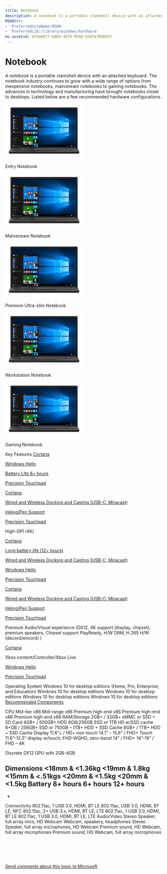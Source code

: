 ```yaml
---
title: Notebook
description: A notebook is a portable clamshell device with an attached keyboard.
MSHAttr:
- 'PreferredSiteName:MSDN'
- 'PreferredLib:/library/windows/hardware'
ms.assetid: 0C940D77-EBD0-4670-9FDD-55DFA7B8B437
---
```


# Notebook


A notebook is a portable clamshell device with an attached keyboard. The notebook industry continues to grow with a wide range of options from inexpensive notebooks, mainstream notebooks to gaming notebooks. The advances in technology and manufacturing have brought notebooks closer to desktops. Listed below are a few recommended hardware configurations.

![](images/laptop.png)

Entry Notebook

![](images/laptop.png)

Mainstream Notebook

![](images/laptop.png)

Premium Ultra-slim Notebook

![](images/laptop.png)

Workstation Notebook

![](images/laptop.png)

Gaming Notebook

Key Features
[Cortana](../device-experiences/cortana.md)

[Windows Hello](../device-experiences/windows-hello.md)

[Battery Life 8+ hours](../component-guidelines/battery.md)

[Precision Touchpad](../component-guidelines/precision-touchpad-devices.md)

[Cortana](../device-experiences/cortana.md)

[Wired and Wireless Docking and Casting (USB-C; Miracast)](../device-experiences/docking.md)

[Inking/Pen Support](../component-guidelines/pen-devices.md)

[Precision Touchpad](../component-guidelines/precision-touchpad-devices.md)

High-DPI (4K)

[Cortana](../device-experiences/cortana.md)

[Long battery life (12+ hours)](../component-guidelines/battery.md)

[Wired and Wireless Docking and Casting (USB-C; Miracast)](../device-experiences/docking.md)

[Windows Hello](../device-experiences/windows-hello.md)

[Precision Touchpad](../component-guidelines/precision-touchpad-devices.md)

[Cortana](../device-experiences/cortana.md)

[Wired and Wireless Docking and Casting (USB-C; Miracast)](../device-experiences/docking.md)

[Inking/Pen Support](../component-guidelines/pen-devices.md)

[Precision Touchpad](../component-guidelines/precision-touchpad-devices.md)

Premium Audio/Visual experience (DX12, 4K support (display, chipset), premium speakers, Chipset support PlayReady, H/W DRM, H.265 H/W (decord/encord) )

[Cortana](../device-experiences/cortana.md)

Xbox content/Controller/Xbox Live

[Windows Hello](../device-experiences/windows-hello.md)

[Precision Touchpad](../component-guidelines/precision-touchpad-devices.md)

Operating System
Windows 10 for desktop editions (Home, Pro, Enterprise, and Education)
Windows 10 for desktop editions
Windows 10 for desktop editions
Windows 10 for desktop editions
Windows 10 for desktop editions
[Recommended Components](../component-guidelines/index.md)

CPU
Mid-tier x86
Mid-range x86
Premium high-end x86
Premium high-end x86
Premium high-end x86
RAM/Storage
2GB+ / 32GB+ eMMC or SSD + SD Card
4GB+ / 500GB+ HDD
8GB/256GB SSD or 1TB HD w/SSD cache
8+GB / 256GB+ SSD or 750GB – 1TB+ HDD + SSD Cache
8GB+ / 1TB+ HDD + SSD Cache
Display
11.6”+ / HD+ non-touch
14.1” – 15.6” / FHD+ Touch
11.6”-12.5” display w/touch; FHD-WQHD, zero-bezel
14” / FHD+
14”-19” / FHD – 4K

Discrete DX12 GPU with 2GB-4GB

Dimensions
&lt;18mm & &lt;1.36kg
&lt;19mm & 1.8kg
&lt;15mm & &lt;.51kgs
&lt;20mm & &lt;1.5kg
&lt;20mm & &lt;1.5kg
Battery
8+ hours
6+ hours
12+ hours
-
-
Connectivity
802.11ac, 1 USB 3.0, HDMI, BT LE
802.11ac, USB 3.0, HDMI, BT LE, NFC
802.11ac, 2+ USB 3.x, HDMI, BT LE, LTE
802.11ac, 1 USB 3.0, HDMI, BT LE
802.11ac, 1 USB 3.0, HDMI, BT LE, LTE
Audio/Video
Stereo Speaker, full array mics, HD Webcam
Webcam, speakers, headphones
Stereo Speaker, full array microphones, HD Webcam
Premium sound, HD Webcam, full array microphones
Premium sound, HD Webcam, full array microphones
 

 

 

[Send comments about this topic to Microsoft](mailto:wsddocfb@microsoft.com?subject=Documentation%20feedback%20%5Bp_WEG_Hardware\p_weg_hardware%5D:%20Notebook%20%20RELEASE:%20%285/9/2016%29&body=%0A%0APRIVACY%20STATEMENT%0A%0AWe%20use%20your%20feedback%20to%20improve%20the%20documentation.%20We%20don't%20use%20your%20email%20address%20for%20any%20other%20purpose,%20and%20we'll%20remove%20your%20email%20address%20from%20our%20system%20after%20the%20issue%20that%20you're%20reporting%20is%20fixed.%20While%20we're%20working%20to%20fix%20this%20issue,%20we%20might%20send%20you%20an%20email%20message%20to%20ask%20for%20more%20info.%20Later,%20we%20might%20also%20send%20you%20an%20email%20message%20to%20let%20you%20know%20that%20we've%20addressed%20your%20feedback.%0A%0AFor%20more%20info%20about%20Microsoft's%20privacy%20policy,%20see%20http://privacy.microsoft.com/default.aspx. "Send comments about this topic to Microsoft")




